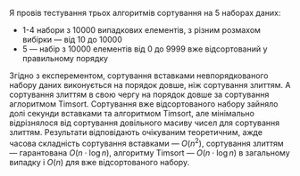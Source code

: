 Я провів тестування трьох алгоритмів сортування на 5 наборах даних:
- 1-4 набори з 10000 випадкових елементів, з різним розмахом вибірки — від 10 до 10000
- 5 — набір з 10000 елементів від 0 до 9999 вже відсортований у правильному порядку

Згідно з експерементом, сортування вставками невпорядкованого набору даних виконується на порядок довше, ніж сортування злиттям. А сортування злиттям в свою чергу на порядок довше за сортування аглоритмом Timsort.
Сортування вже відсортованого набору зайняло долі секунди вставками та алгоритмом Timsort, але мінімально відрізнялося від сортування довільного масиву чисел для сортування злиттям.
Результати відповідають очікуваним теоретичним, ажде часова складність сортування вставками — $O(n^2)$, сортування злиттям — гарантована $O(n\cdot\log n)$, алгоритму Timsort — $O(n\cdot\log n)$ в загальному випадку і $O(n)$ для вже відсортованого набору.